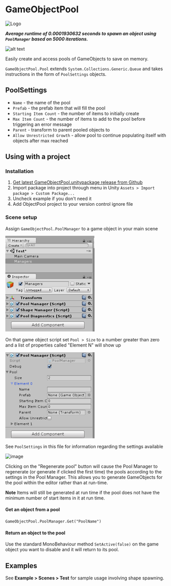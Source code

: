 # GameObjectPool

![Logo](https://user-images.githubusercontent.com/25737761/166617633-fc360248-09cd-49c9-80b4-dca6d281626d.png)

***Average runtime of 0.0001930632 seconds to spawn an object using `PoolManager` based on 5000 iterations.***

![alt text](Screenshots/example.gif)

Easily create and access pools of GameObjects to save on memory.

`GameObjectPool.Pool` extends `System.Collections.Generic.Queue` and takes
instructions in the form of `PoolSettings` objects.

## PoolSettings

- `Name` - the name of the pool
- `Prefab` - the prefab item that will fill the pool
- `Starting Item Count` - the number of items to initially create
- `Max Item Count` - the number of items to add to the pool before triggering an error message
- `Parent` - transform to parent pooled objects to
- `Allow Unrestricted Growth` - allow pool to continue populating itself with objects after max reached

## Using with a project

### Installation

1. [Get latest GameObjectPool.unitypackage release from Github](https://github.com/mdmnk/GameObjectPool/releases/latest)
2. Import package into project through menu in Unity `Assets > Import package > Custom Package...`
2. Uncheck example if you don't need it
3. Add ObjectPool project to your version control ignore file

### Scene setup

Assign `GameObjectPool.PoolManager` to a game object in your main scene

![alt text](Screenshots/objectpool_manager_inspector_1.png)

On that game object script set `Pool > Size` to a number greater than zero and a list of properties called "Element N" will show up

![alt text](Screenshots/objectpool_manager_inspector_size.png)

See `PoolSettings` in this file for information regarding the settings available

![image](https://user-images.githubusercontent.com/25737761/166725509-bea923b5-fb23-4039-ac37-bf88db16b431.png)

Clicking on the "Regenerate pool" button will cause the Pool Manager to regenerate (or generate if clicked the first time) the pools according to the settings in the Pool Manager. This allows you to generate GameObjects for the pool within the editor rather than at run-time.

**Note** Items will still be generated at run time if the pool does not have the minimum number of start items in it at run time.

#### Get an object from a pool

`GameObjectPool.PoolManager.Get("PoolName")`

#### Return an object to the pool

Use the standard MonoBehaviour method `SetActive(false)` on the game object you want to disable and it will return to its pool.

## Examples

See **Example > Scenes > Test** for sample usage involving shape spawning.
